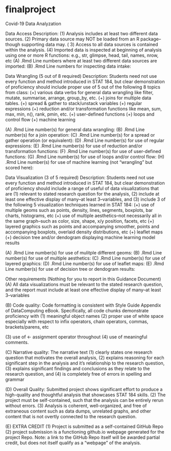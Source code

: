 # finalproject
Covid-19 Data Analyzation

Data Access
Description: 
(1) Analysis includes at least two different data sources. 
(2) Primary data source may NOT be loaded from an R
package–though supporting data may. (
3) Access to all data sources is contained within the analysis. 
(4) Imported data is
inspected at beginning of analysis using one or more R functions: e.g., str, glimpse, head, tail, names, nrow, etc
(A) .Rmd Line numbers where at least two different data sources are imported: 
(B) .Rmd Line numbers for inspecting data
intake:


Data Wrangling (5 out of 8 required)
Description: Students need not use every function and method introduced in STAT 184, but clear demonstration of proficiency
should include proper use of 5 out of the following 8 topics from class: (+) various data verbs for general data wrangling
like filter, mutate, summarise, arrange, group_by, etc. (+) joins for multiple data tables. (+) spread & gather to
stack/unstack variables (+) regular expressions (+) reduction and/or transformation functions like mean, sum, max, min, n(),
rank, pmin, etc. (+) user-defined functions (+) loops and control flow (+) machine learning


(A) .Rmd Line number(s) for general data wrangling:
(B) .Rmd Line number(s) for a join operation:
(C) .Rmd Line number(s) for a spread or gather operation (or equivalent):
(D) .Rmd Line number(s) for use of regular expressions:
(E) .Rmd Line number(s) for use of reduction and/or transformation functions:
(F) .Rmd Line number(s) for use of user-defined functions:
(G) .Rmd Line number(s) for use of loops and/or control flow:
(H) .Rmd Line number(s) for use of machine learning (not “wrangling” but scored here):

Data Visualization (3 of 5 required)
Description: Students need not use every function and method introduced in STAT 184, but clear demonstration of proficiency
should include a range of useful of data visualizations that are (1) relevant to stated research question for the analysis,
(2) include at least one effective display of many–at least 3–variables, and (3) include 3 of the following 5 visualization
techniques learned in STAT 184: (+) use of multiple geoms such as points, density, lines, segments, boxplots, bar charts,
histograms, etc (+) use of multiple aesthetics–not necessarily all in the same graph–such as color, size, shape, x/y position,
facets, etc (+) layered graphics such as points and accompanying smoother, points and accompanying boxplots, overlaid density
distributions, etc (+) leaflet maps (+) decision tree and/or dendogram displaying machine learning model results

(A) .Rmd Line number(s) for use of mulitple different geoms: (B) .Rmd Line number(s) for use of multiple aesthetics:
(C) .Rmd Line number(s) for use of layered graphics:
(D) .Rmd Line number(s) for use of leaflet maps:
(E) .Rmd Line number(s) for use of decision tree or dendogram results:


Other requirements (Nothing for you to report in this Guidance Document)
(A) All data visualizations must be relevant to the stated research question, and the report must include at least one
effective display of many–at least 3–variables

(B) Code quality: Code formatting is consistent with Style Guide Appendix of DataComputing eBook. Specifically, all code
chunks demonstrate proficiency with (1) meaningful object names (2) proper use of white space especially with respect to infix
operators, chain operators, commas, brackets/parens, etc

(3) use of <- assignment operator throughout (4) use of meaningful comments.

(C) Narrative quality: The narrative text (1) clearly states one research question that motivates the overall analysis, (2)
explains reasoning for each significant step in the analysis and it’s relationship to the research question, (3) explains
significant findings and conclusions as they relate to the research question, and (4) is completely free of errors in spelling
and grammar

(D) Overall Quality: Submitted project shows significant effort to produce a high-quality and thoughtful analysis that
showcases STAT 184 skills. (2) The project must be self-contained, such that the analysis can be entirely rerun without
errors. (3) Analysis is coherent, well-organized, and free of extraneous content such as data dumps, unrelated graphs, and
other content that is not overtly connected to the research question.

(E) EXTRA CREDIT (1) Project is submitted as a self-contained GitHub Repo (2) project submission is a functioning github.io
webpage generated for the project Repo. Note: a link to the GitHub Repo itself will be awarded partial credit, but does not
itself qualify as a “webpage” of the analysis.
